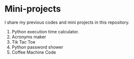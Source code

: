 # Mini-projects
I share my previous codes and mini projects in this repository.

1. Python execution time calculator.
2. Acronyms maker
3. Tik Tac Toe
4. Python password shower
5. Coffee Machine Code
